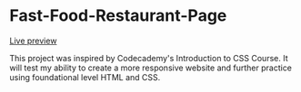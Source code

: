 # Fast-Food-Restaurant-Page

[Live preview](https://perfectlynormalburgers.netlify.app/)

This project was inspired by Codecademy's Introduction to CSS Course. It will test my ability to create a more responsive website and further practice using foundational level HTML and CSS.
